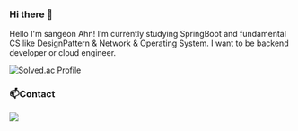 ### Hi there 👋
Hello I'm sangeon Ahn! I’m currently studying SpringBoot and fundamental CS like DesignPattern & Network & Operating System. I want to be backend developer or cloud engineer.

<!--
💪Skills
                  

🌱 Studying
     

🔨Tools
   -->
[![Solved.ac Profile](http://mazassumnida.wtf/api/v2/generate_badge?boj=mouseondesk)](https://solved.ac/mouseondesk/)

### :mailbox:Contact
<a href="mailto:stdleaf@gmail.com" target="_blank"><img src="https://img.shields.io/badge/Gmail-EA4335?style=flat-square&logoGmail&logoColor=white" ></a>
<!--
**sangeon-ahn/sangeon-ahn** is a ✨ _special_ ✨ repository because its `README.md` (this file) appears on your GitHub profile.

Here are some ideas to get you started:

- 🔭 I’m currently working on ...
- 🌱 I’m currently learning ...
- 👯 I’m looking to collaborate on ...
- 🤔 I’m looking for help with ...
- 💬 Ask me about ...
- 📫 How to reach me: ...
- 😄 Pronouns: ...
- ⚡ Fun fact: ...
-->

